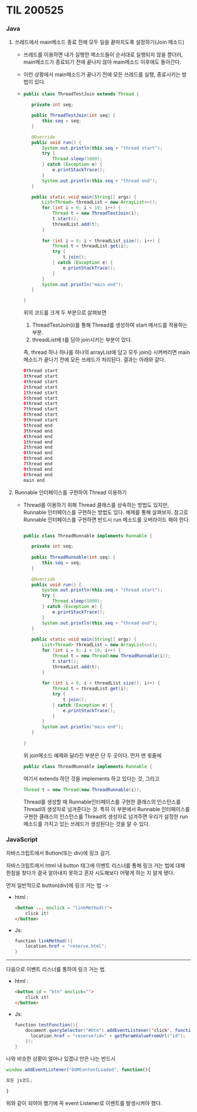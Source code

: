 # TIL 200525

### Java

1. 쓰레드에서 main메소드 종료 전에 모두 일을 끝마치도록 설정하기(Join 메소드)
   
   - 쓰레드를 이용하면 내가 실행한 메소드들이 순서대로 실행되지 않을 뿐더러, main메소드가 종료되기 전에 끝나지 않아 main메소드 이후에도 돌아간다.
   
   - 이런 상황에서 main메소드가 끝나기 전에 모든 쓰레드를 실행, 종료시키는 방법이 있다.
   
   - ```java
     public class ThreadTestJoin extends Thread {
     
     	private int seq;
     
     	public ThreadTestJoin(int seq) {
     		this.seq = seq;
     	}
     
     	@Override
     	public void run() {
     		System.out.println(this.seq + "thread start");
     		try {
     			Thread.sleep(1000);
     		} catch (Exception e) {
     			e.printStackTrace();
     		}
     		System.out.println(this.seq + "thread end");
     	}
     
     	public static void main(String[] args) {
     		List<Thread> threadList = new ArrayList<>();
     		for (int i = 0; i < 10; i++) {
     			Thread t = new ThreadTestJoin(i);
     			t.start();
     			threadList.add(t);
     		}
     		
     		for (int i = 0; i < threadList.size(); i++) {
     			Thread t = threadList.get(i);
     			try {
     				t.join();
     			} catch (Exception e) {
     				e.printStackTrace();
     			}
     		}
     		System.out.println("main end");
     	}
     
     }
     
     ```
   
     위의 코드를 크게 두 부분으로 살펴보면 
   
     1. ThreadTestJoin(i)를 통해 Thread를 생성하여 start 메서드를 적용하는 부분.
     2. threadList에 t를 담아 join시키는 부분이 있다.
   
     즉, thread 하나 하나를 하나의 arrayList에 담고 모두 join() 시켜버리면 main메소드가 끝나기 전에 모든 쓰레드가 처리된다. 결과는 아래와 같다.
   
     ```java
     0thread start
     3thread start
     4thread start
     2thread start
     1thread start
     5thread start
     6thread start
     7thread start
     8thread start
     9thread start
     5thread end
     3thread end
     4thread end
     1thread end
     2thread end
     0thread end
     8thread end
     7thread end
     9thread end
     6thread end
     main end
     ```
   
     
   
2. Runnable 인터페이스를 구현하여 Thread 이용하기

   - Thread를 이용하기 위해 Thread 클래스를 상속하는 방법도 있지만, Runnable 인터페이스를 구현하는 방법도 있다. 예제를 통해 살펴보자. 참고로 Runnable 인터페이스를 구현하면 반드시 run 메소드를 오버라이드 해야 한다.

     ```java
     
     public class ThreadRunnable implements Runnable {
     
     	private int seq;
     	
     	public ThreadRunnable(int seq) {
     		this.seq = seq;
     	}
     	
     	@Override
     	public void run() {
     		System.out.println(this.seq + "thread start");
     		try {
     			Thread.sleep(1000);
     		} catch (Exception e) {
     			e.printStackTrace();
     		}
     		System.out.println(this.seq + "thread end");
     	}
     	
     	public static void main(String[] args) {
     		List<Thread> threadList = new ArrayList<>();
     		for (int i = 0; i < 10; i++) {
     			Thread t = new Thread(new ThreadRunnable(i));
     			t.start();
     			threadList.add(t);
     		}
     		
     		for (int i = 0; i < threadList.size(); i++) {
     			Thread t = threadList.get(i);
     			try {
     				t.join();
     			} catch (Exception e) {
     				e.printStackTrace();
     			}
     		}
     		System.out.println("main end");
     	}
     	
     }
     ```

     위 join메소드 예제와 달라진 부분은 단 두 곳이다. 먼저 맨 윗줄에

     ```java
     public class ThreadRunnable implements Runnable {
     ```

     여기서 extends 하던 것을 implements 하고 있다는 것, 그리고

     ```java
     Thread t = new Thread(new ThreadRunnable(i));
     ```

     Thread를 생성할 때 Runnable인터페이스를 구현한 클래스의 인스턴스를 Thread의 생성자로 넘겨준다는 것. 특히 이 부분에서 Runnable 인터페이스를 구현한 클래스의 인스턴스를 Thread의 생성자로 넘겨주면 우리가 설정한 run 메소드를 가지고 있는 쓰레드가 생성된다는 것을 알 수 있다.

### JavaScript

자바스크립트에서 Button(또는 div)에 링크 걸기.

자바스크립트에서 html 내 button 태그에 이벤트 리스너를 통해 링크 거는 법에 대해 한참을 찾다가 결국 알아내지 못하고 혼자 시도해보다 어떻게 하는 지 알게 됐다.

먼저 일반적으로 button(div)에 링크 거는 법 ->

- html :

  ```html
  <button ... onclick = "linkMethod()">
      click it!
  </button>
  ```

- Js:

  ```java
  function linkMethod(){
      location.href = "reserve.html";
  }
  ```

---

다음으로 이벤트 리스너를 통하여 링크 거는 법.

* html :

  ```html
  <button id = "btn" onclick="">
      click it!
  </button>
  ```

* Js:

  ```java
  function testFunction(){
      document.querySelector("#btn").addEventListener('click', function(){
      	location.href = "reserve?id=" + getParamValueFromUrl("id");
      });
  }
  ```

나와 비슷한 상황이 얼마나 있겠냐 만은 나는 반드시 

```javascript
window.addEventListener("DOMContentLoaded", function(){

모든 js코드;

}
```

위와 같이 되어야 했기에 꼭 event Listener로 이벤트를 발생시켜야 했다.
